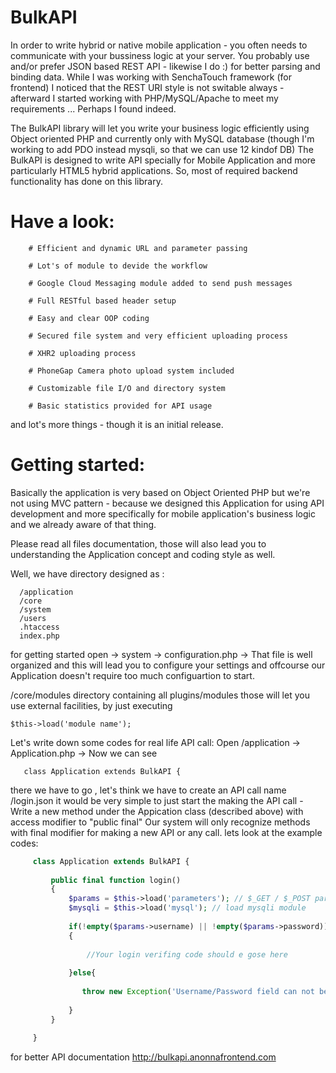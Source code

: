 BulkAPI
=======

In order to write hybrid or native mobile application  - you often needs to communicate with your bussiness logic at your server.
You probably use and/or prefer JSON based REST API - likewise I do :) for better parsing and binding data.
While I was working with SenchaTouch framework (for frontend) I noticed that the REST URI style is not switable always - afterward I started working with PHP/MySQL/Apache to meet my requirements ... Perhaps I found indeed.

The BulkAPI library will let you write your business logic  efficiently using Object oriented PHP and currently only with MySQL database (though I'm working to add PDO instead mysqli, so that we can use 12 kindof DB)
The BulkAPI is designed to write API specially for Mobile Application and more particularly HTML5 hybrid applications.
So, most of required backend functionality has done on this library.

Have a look:
========
 		# Efficient and dynamic URL and parameter passing
 
 		# Lot's of module to devide the workflow
 
 		# Google Cloud Messaging module added to send push messages
 		
 		# Full RESTful based header setup
 
 		# Easy and clear OOP coding
 
 		# Secured file system and very efficient uploading process
 
 		# XHR2 uploading process
 
 		# PhoneGap Camera photo upload system included
 
 		# Customizable file I/O and directory system
 
 		# Basic statistics provided for API usage
 	
 and lot's more things - though it is an initial release.
 
Getting started:
========
 Basically the application is very based on Object Oriented PHP but we're not using MVC pattern - because we designed
 this Application for using API development and more specifically for mobile application's business logic and we already  aware of that thing.
 
 Please read all files documentation, those will also lead you to understanding the Application concept and coding style as well.
 
 Well, we have directory designed as :
      
      /application
      /core
      /system
      /users
      .htaccess
      index.php
 
 for getting started open -> system -> configuration.php -> That file is well organized and this will lead you to configure your settings and offcourse our Application doesn't require too much configuartion to start.
 
 /core/modules directory containing all plugins/modules those will let you use external facilities, by just executing 
    
    $this->load('module name');
 
 Let's write down some codes for real life API call:
 Open /application -> Application.php -> Now we can see 
       
       class Application extends BulkAPI {
       
 there we have to go , let's think we have to create an API call name /login.json
 it would be very simple to just start the making the API call -
 Write a new method under the Appication class (described above) with access modifier to "public final" 
 Our system will only recognize methods with final modifier for making a new API or any call.
 lets look at the example codes:

```php
     class Application extends BulkAPI {
         
         public final function login()
         {
             $params = $this->load('parameters'); // $_GET / $_POST parameters loaded
             $mysqli = $this->load('mysql'); // load mysqli module 
             
             if(!empty($params->username) || !empty($params->password))
             {
             
                 //Your login verifing code should e gose here
             
             }else{
                
                throw new Exception('Username/Password field can not be empty');
                
             }
         }
        
     }
 ```
 	
for better API documentation http://bulkapi.anonnafrontend.com
